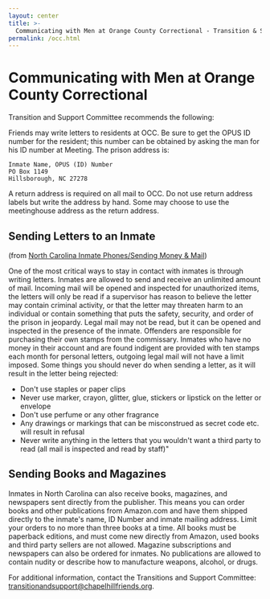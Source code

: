 ```yaml
---
layout: center
title: >-
  Communicating with Men at Orange County Correctional - Transition & Support Committee
permalink: /occ.html
---
```


# Communicating with Men at Orange County Correctional

Transition and Support Committee recommends the following:

Friends may write letters to residents at OCC. Be sure to get the OPUS ID number for the resident; this number can be obtained by asking the man for his ID number at Meeting. The prison address is:

```
Inmate Name, OPUS (ID) Number
PO Box 1149
Hillsborough, NC 27278
```

A return address is required on all mail to OCC. Do not use return address labels but write the address by hand. Some may choose to use the meetinghouse address as the return address.

## Sending Letters to an Inmate

(from [North Carolina Inmate Phones/Sending Money & Mail](https://www.prisonpro.com/content/north-carolina-inmate-phonessending-money-mail))

One of the most critical ways to stay in contact with inmates is through writing letters. Inmates are allowed to send and receive an unlimited amount of mail. Incoming mail will be opened and inspected for unauthorized items, the letters will only be read if a supervisor has reason to believe the letter may contain criminal activity, or that the letter may threaten harm to an individual or contain something that puts the safety, security, and order of the prison in jeopardy. Legal mail may not be read, but it can be opened and inspected in the presence of the inmate. Offenders are responsible for purchasing their own stamps from the commissary. Inmates who have no money in their account and are found indigent are provided with ten stamps each month for personal letters, outgoing legal mail will not have a limit imposed. Some things you should never do when sending a letter, as it will result in the letter being rejected:

- Don't use staples or paper clips
- Never use marker, crayon, glitter, glue, stickers or lipstick on the letter or envelope
- Don't use perfume or any other fragrance
- Any drawings or markings that can be misconstrued as secret code etc. will result in refusal
- Never write anything in the letters that you wouldn't want a third party to read (all mail is inspected and read by staff)"

## Sending Books and Magazines

Inmates in North Carolina can also receive books, magazines, and newspapers sent directly from the publisher. This means you can order books and other publications from Amazon.com and have them shipped directly to the inmate's name, ID Number and inmate mailing address. Limit your orders to no more than three books at a time. All books must be paperback editions, and must come new directly from Amazon, used books and third party sellers are not allowed. Magazine subscriptions and newspapers can also be ordered for inmates. No publications are allowed to contain nudity or describe how to manufacture weapons, alcohol, or drugs.

For additional information, contact the Transitions and Support Committee: <transitionandsupport@chapelhillfriends.org>.
